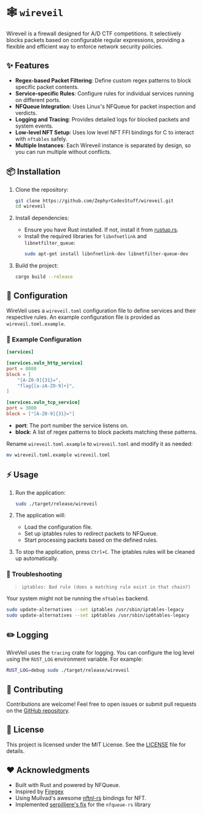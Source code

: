 # 🕸️ `wireveil`

Wireveil is a firewall designed for A/D CTF competitions. It selectively blocks packets based on configurable regular expressions, providing a flexible and efficient way to enforce network security policies.

## ✨ Features

- **Regex-based Packet Filtering**: Define custom regex patterns to block specific packet contents.
- **Service-specific Rules**: Configure rules for individual services running on different ports.
- **NFQueue Integration**: Uses Linux's NFQueue for packet inspection and verdicts.
- **Logging and Tracing**: Provides detailed logs for blocked packets and system events.
- **Low-level NFT Setup**: Uses low level NFT FFI bindings for C to interact with `nftables` safely.
- **Multiple Instances**: Each Wireveil instance is separated by design, so you can run multiple without conflicts.

## 📦️ Installation

1. Clone the repository:
   ```bash
   git clone https://github.com/ZephyrCodesStuff/wireveil.git
   cd wireveil
   ```

2. Install dependencies:
   - Ensure you have Rust installed. If not, install it from [rustup.rs](https://rustup.rs/).
   - Install the required libraries for `libnfnetlink` and `libnetfilter_queue`:
     ```bash
     sudo apt-get install libnfnetlink-dev libnetfilter-queue-dev
     ```

3. Build the project:
   ```bash
   cargo build --release
   ```

## 🔧 Configuration

WireVeil uses a `wireveil.toml` configuration file to define services and their respective rules. An example configuration file is provided as `wireveil.toml.example`.

### 🍱 Example Configuration

```toml
[services]

[services.vuln_http_service]
port = 8080
block = [
    "[A-Z0-9]{31}=",
    "flag{[a-zA-Z0-9]+}",
]

[services.vuln_tcp_service]
port = 3000
block = ["[A-Z0-9]{31}="]
```

- **port**: The port number the service listens on.
- **block**: A list of regex patterns to block packets matching these patterns.

Rename `wireveil.toml.example` to `wireveil.toml` and modify it as needed:
```bash
mv wireveil.toml.example wireveil.toml
```

## ⚡️ Usage

1. Run the application:
   ```bash
   sudo ./target/release/wireveil
   ```

2. The application will:
   - Load the configuration file.
   - Set up iptables rules to redirect packets to NFQueue.
   - Start processing packets based on the defined rules.

3. To stop the application, press `Ctrl+C`. The iptables rules will be cleaned up automatically.

### 🔨 Troubleshooting
> `iptables: Bad rule (does a matching rule exist in that chain?)`

Your system might not be running the `nftables` backend.

```bash
sudo update-alternatives --set iptables /usr/sbin/iptables-legacy
sudo update-alternatives --set ip6tables /usr/sbin/ip6tables-legacy
```

## ✏️ Logging

WireVeil uses the `tracing` crate for logging. You can configure the log level using the `RUST_LOG` environment variable. For example:
```bash
RUST_LOG=debug sudo ./target/release/wireveil
```

## 📝 Contributing

Contributions are welcome! Feel free to open issues or submit pull requests on the [GitHub repository](https://github.com/ZephyrCodesStuff/wireveil).

## 📄 License

This project is licensed under the MIT License. See the [LICENSE](LICENSE) file for details.

## ❤️ Acknowledgments

- Built with Rust and powered by NFQueue.
- Inspired by [Firegex](https://github.com/Pwnzer0tt1/firegex)
- Using Mullvad's awesome [nftnl-rs](https://github.com/mullvad/nftnl-rs) bindings for NFT.
- Implemented [serpilliere's fix](https://github.com/chifflier/nfqueue-rs/pull/21/commits/455c5a1e59963eea96ae73c67d813809b37378c2) for the `nfqueue-rs` library
